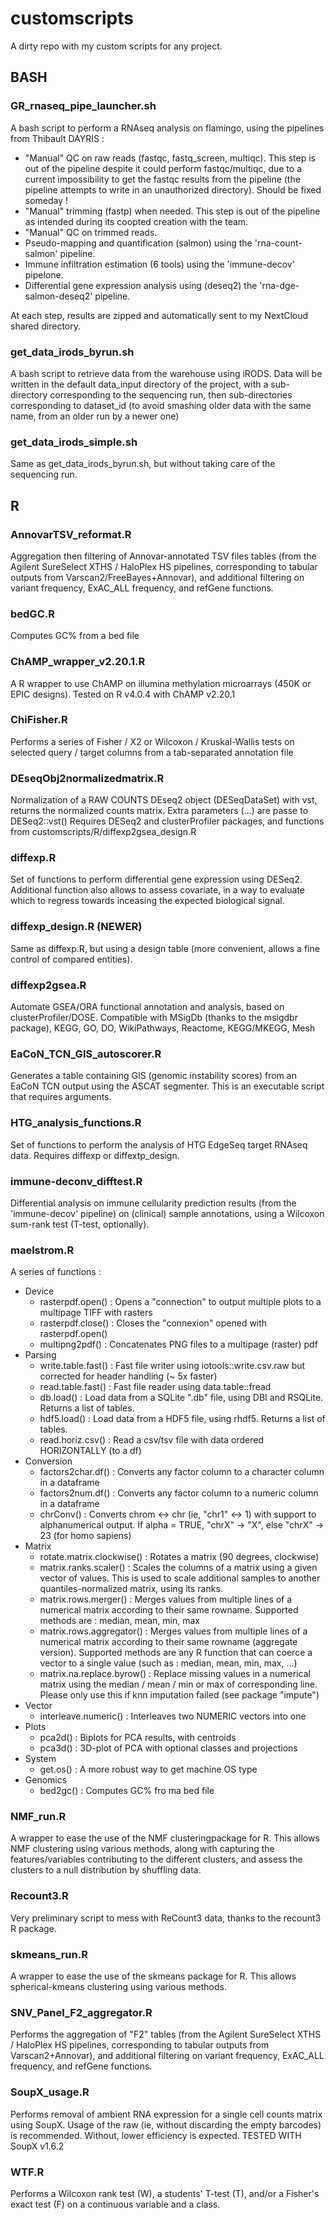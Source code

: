 # customscripts

A dirty repo with my custom scripts for any project.

## BASH

### GR_rnaseq_pipe_launcher.sh

A bash script to perform a RNAseq analysis on flamingo, using the pipelines from Thibault DAYRIS :

* "Manual" QC on raw reads (fastqc, fastq_screen, multiqc). This step is out of the pipeline despite it could perform fastqc/multiqc, due to a current impossibility to get the fastqc results from the pipeline (the pipeline attempts to write in an unauthorized directory). Should be fixed someday !
* "Manual" trimming (fastp) when needed. This step is out of the pipeline as intended during its coopted creation with the team.
* "Manual" QC on trimmed reads.
* Pseudo-mapping and quantification (salmon) using the 'rna-count-salmon' pipeline.
* Immune infiltration estimation (6 tools) using the 'immune-decov' pipelone.
* Differential gene expression analysis using (deseq2) the 'rna-dge-salmon-deseq2' pipeline.

At each step, results are zipped and automatically sent to my NextCloud shared directory.

### get_data_irods_byrun.sh

A bash script to retrieve data from the warehouse using iRODS. Data will be written in the default data_input directory of the project, with a sub-directory corresponding to the sequencing run, then sub-directories corresponding to dataset_id (to avoid smashing older data with the same name, from an older run by a newer one)

### get_data_irods_simple.sh

Same as get_data_irods_byrun.sh, but without taking care of the sequencing run.


## R

### AnnovarTSV_reformat.R

Aggregation then filtering of Annovar-annotated TSV files  tables (from the Agilent SureSelect XTHS / HaloPlex HS pipelines, corresponding to tabular outputs from Varscan2/FreeBayes+Annovar), and additional filtering on variant frequency, ExAC_ALL frequency, and refGene functions. 

### bedGC.R

Computes GC% from a bed file

### ChAMP_wrapper_v2.20.1.R

A R wrapper to use ChAMP on illumina methylation microarrays (450K or EPIC designs).
Tested on R v4.0.4 with ChAMP v2.20.1

### ChiFisher.R

Performs a series of Fisher / X2  or Wilcoxon / Kruskal-Wallis tests on selected query / target columns from a tab-separated annotation file

### DEseqObj2normalizedmatrix.R

Normalization of a RAW COUNTS DEseq2 object (DESeqDataSet) with vst, returns the normalized counts matrix.
Extra parameters (...) are passe to DESeq2::vst()
Requires DESeq2 and clusterProfiler packages, and functions from customscripts/R/diffexp2gsea_design.R

### diffexp.R

Set of functions to perform differential gene expression using DESeq2.
Additional function also allows to assess covariate, in a way to evaluate which to regress towards inceasing the expected biological signal.

### diffexp_design.R (NEWER)

Same as diffexp.R, but using a design table (more convenient, allows a fine control of compared entities).

### diffexp2gsea.R

Automate GSEA/ORA functional annotation and analysis, based on clusterProfiler/DOSE.
Compatible with MSigDb (thanks to the msigdbr package), KEGG, GO, DO, WikiPathways, Reactome, KEGG/MKEGG, Mesh

### EaCoN_TCN_GIS_autoscorer.R

Generates a table containing GIS (genomic instability scores) from an EaCoN TCN output using the ASCAT segmenter.
This is an executable script that requires arguments.

### HTG_analysis_functions.R

Set of functions to perform the analysis of HTG EdgeSeq target RNAseq data. Requires diffexp or diffextp_design.

### immune-deconv_difftest.R

Differential analysis on immune cellularity prediction results (from the 'immune-decov' pipeline) on (clinical) sample annotations, using a Wilcoxon sum-rank test (T-test, optionally).

### maelstrom.R

A series of functions :

* Device
    * rasterpdf.open() : Opens a "connection" to output multiple plots to a multipage TIFF with rasters
    * rasterpdf.close() : Closes the "connexion" opened with rasterpdf.open()
    * multipng2pdf() : Concatenates PNG files to a multipage (raster) pdf
* Parsing
    * write.table.fast() : Fast file writer using iotools::write.csv.raw but corrected for header handling (~ 5x faster)
    * read.table.fast() : Fast file reader using data.table::fread
    * db.load() : Load data from a SQLite ".db" file, using DBI and RSQLite. Returns a list of tables.
    * hdf5.load() : Load data from a HDF5 file, using rhdf5. Returns a list of tables.
    * read.horiz.csv() : Read a csv/tsv file with data ordered HORIZONTALLY (to a df)
* Conversion
    * factors2char.df() : Converts any factor column to a character column in a dataframe
    * factors2num.df() : Converts any factor column to a numeric column in a dataframe
    * chrConv() : Converts chrom <-> chr (ie, "chr1" <-> 1) with support to alphanumerical output. If alpha = TRUE, "chrX" -> "X", else "chrX" -> 23 (for homo sapiens)
* Matrix
    * rotate.matrix.clockwise() : Rotates a matrix (90 degrees, clockwise)
    * matrix.ranks.scaler() : Scales the columns of a matrix using a given vector of values. This is used to scale additional samples to another quantiles-normalized matrix, using its ranks.
    * matrix.rows.merger() : Merges values from multiple lines of a numerical matrix according to their same rowname. Supported methods are : median, mean, min, max
    * matrix.rows.aggregator() : Merges values from multiple lines of a numerical matrix according to their same rowname (aggregate version). Supported methods are any R function that can coerce a vector to a single value (such as : median, mean, min, max, ...)
    * matrix.na.replace.byrow() : Replace missing values in a numerical matrix using the median / mean / min or max of corresponding line. Please only use this if knn imputation failed (see package "impute")
* Vector
    * interleave.numeric() : Interleaves two NUMERIC vectors into one
* Plots
    * pca2d() : Biplots for PCA results, with centroids
    * pca3d() : 3D-plot of PCA with optional classes and projections
* System
    * get.os() : A more robust way to get machine OS type
* Genomics
    * bed2gc() : Computes GC% fro ma bed file

### NMF_run.R

A wrapper to ease the use of the NMF clusteringpackage for R. This allows NMF clustering using various methods, along with capturing the features/variables contributing to the different clusters, and assess the clusters to a null distribution by shuffling data.

### Recount3.R

Very preliminary script to mess with ReCount3 data, thanks to the recount3 R package.

### skmeans_run.R

A wrapper to ease the use of the skmeans package for R. This allows spherical-kmeans clustering using various methods.

### SNV_Panel_F2_aggregator.R

Performs the aggregation of "F2" tables (from the Agilent SureSelect XTHS / HaloPlex HS pipelines, corresponding to tabular outputs from Varscan2+Annovar), and additional filtering on variant frequency, ExAC_ALL frequency, and refGene functions.

### SoupX_usage.R

Performs removal of ambient RNA expression for a single cell counts matrix using SoupX. Usage of the raw (ie, without discarding the empty barcodes) is recommended. Without, lower efficiency is expected. TESTED WITH SoupX v1.6.2

### WTF.R

Performs a Wilcoxon rank test (W), a students' T-test (T), and/or a Fisher's exact test (F) on a continuous variable and a class.
